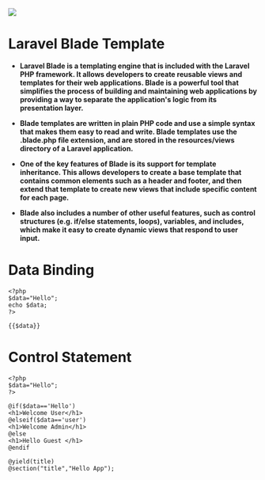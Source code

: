 <img src="https://laravel.com/img/logomark.min.svg">

# Laravel Blade Template

- **Laravel Blade is a templating engine that is included with the Laravel PHP framework. It allows developers to create reusable views and templates for their web applications. Blade is a powerful tool that simplifies the process of building and maintaining web applications by providing a way to separate the application's logic from its presentation layer.**

- **Blade templates are written in plain PHP code and use a simple syntax that makes them easy to read and write. Blade templates use the .blade.php file extension, and are stored in the resources/views directory of a Laravel application.**

- **One of the key features of Blade is its support for template inheritance. This allows developers to create a base template that contains common elements such as a header and footer, and then extend that template to create new views that include specific content for each page.**

- **Blade also includes a number of other useful features, such as control structures (e.g. if/else statements, loops), variables, and includes, which make it easy to create dynamic views that respond to user input.**

# Data Binding

```
<?php
$data="Hello";
echo $data;   
?>

{{$data}}

```

# Control Statement

```
<?php
$data="Hello";
?>

@if($data=='Hello')
<h1>Welcome User</h1>
@elseif($data=='user')
<h1>Welcome Admin</h1>
@else
<h1>Hello Guest </h1>
@endif

```




```
@yield(title)
@section("title","Hello App");
```

